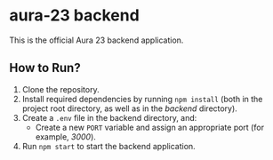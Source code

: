 # aura-23 backend

This is the official Aura 23 backend application.

## How to Run?

1. Clone the repository.
2. Install required dependencies by running `npm install` (both in the project root directory, as well as in the _backend_ directory).
3. Create a `.env` file in the backend directory, and:
   - Create a new `PORT` variable and assign an appropriate port (for example, _3000_).
4. Run `npm start` to start the backend application.
